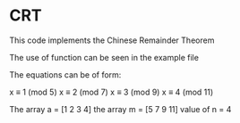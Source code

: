 # CRT
This code implements the Chinese Remainder Theorem 

The use of function can be seen in the example file

The equations can be of form:

x ≡ 1 (mod 5)
x ≡ 2 (mod 7)
x ≡ 3 (mod 9)
x ≡ 4 (mod 11)

The array a = [1 2 3 4]
the array m = [5 7 9 11]
value of  n = 4
